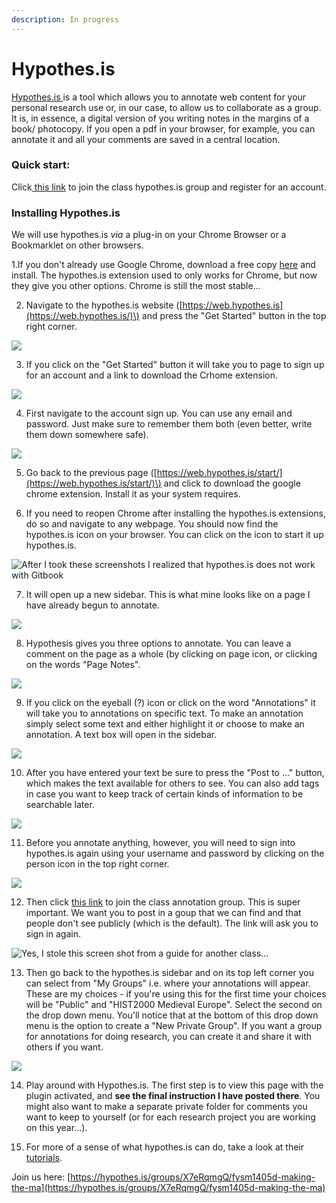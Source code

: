 ```yaml
---
description: In progress
---
```


# Hypothes.is

[Hypothes.is ](https://hypothes.is)is a tool which allows you to annotate web content for your personal research use or, in our case, to allow us to collaborate as a group. It is, in essence, a digital version of you writing notes in the margins of a book/ photocopy. If you open a pdf in your browser, for example, you can annotate it and all your comments are saved in a central location.

### Quick start:

Click[ this link](https://hypothes.is/groups/X7eRqmgQ/fysm1405d-making-the-ma) to join the class hypothes.is group and register for an account. 

### Installing Hypothes.is

We will use hypothes.is _via_ a plug-in on your Chrome Browser or a Bookmarklet on other browsers.

1.If you don't already use Google Chrome, download a free copy [here](https://www.google.ca/chrome/) and install. The hypothes.is extension used to only works for Chrome, but now they give you other options. Chrome is still the most stable...

2. Navigate to the hypothes.is website \([https://web.hypothes.is](https://web.hypothes.is/)\) and press the "Get Started" button in the top right corner. 

![](../../.gitbook/assets/screen-20shot-202020-06-16-20at-202.03.38-20pm.png)

3. If you click on the "Get Started" button it will take you to page to sign up for an account and a link to download the Crhome extension. 

![](../../.gitbook/assets/screen-20shot-202020-06-16-20at-202.01.06-20pm.png)

4. First navigate to the account sign up. You can use any email and password. Just make sure to remember them both \(even better, write them down somewhere safe\). 

![](../../.gitbook/assets/screen-20shot-202020-06-16-20at-202.01.28-20pm.png)

5. Go back to the previous page \([https://web.hypothes.is/start/](https://web.hypothes.is/start/)\) and click to download the google chrome extension. Install it as your system requires. 

6. If you need to reopen Chrome after installing the hypothes.is extensions, do so and navigate to any webpage. You should now find the hypothes.is icon on your browser. You can click on the icon to start it up hypothes.is. 

![After I took these screenshots I realized that hypothes.is does not work with Gitbook](../../.gitbook/assets/screen-20shot-202020-06-17-20at-209.16.27-20am.png)

7. It will open up a new sidebar. This is what mine looks like on a page I have already begun to annotate. 

![](../../.gitbook/assets/screen-20shot-202020-06-17-20at-209.28.08-20am.png)

8. Hypothesis gives you three options to annotate. You can leave a comment on the page as a whole \(by clicking on page icon, or clicking on the words "Page Notes". 

![](../../.gitbook/assets/screen-20shot-202020-06-17-20at-209.56.05-20am.png)

9. If you click on the eyeball \(?\) icon or click on the word "Annotations" it will take you to annotations on specific text. To make an annotation simply select some text and either highlight it or choose to make an annotation. A text box will open in the sidebar. 

![](../../.gitbook/assets/screen-20shot-202020-06-17-20at-209.28.50-20am.png)

10. After you have entered your text be sure to press the "Post to ..." button, which makes the text available for others to see. You can also add tags in case you want to keep track of certain kinds of information to be searchable later. 

![](../../.gitbook/assets/screen-20shot-202020-06-17-20at-2010.01.43-20am.png)

11. Before you annotate anything, however, you will need to sign into hypothes.is again using your username and password by clicking on the person icon in the top right corner. 

![](../../.gitbook/assets/screen-20shot-202020-06-17-20at-209.36.21-20am.png)

12. Then click [this link](https://hypothes.is/groups/X7eRqmgQ/fysm1405d-making-the-ma) to join the class annotation group. This is super important. We want you to post in a goup that we can find and that people don't see publicly \(which is the default\). The link will ask you to sign in again. 

![Yes, I stole this screen shot from a guide for another class...](../../.gitbook/assets/screen-20shot-202020-06-17-20at-209.44.24-20am.png)

13. Then go back to the hypothes.is sidebar and on its top left corner you can select from "My Groups" i.e. where your annotations will appear. These are my choices - if you're using this for the first time your choices will be "Public" and "HIST2000 Medieval Europe". Select the second on the drop down menu. You'll notice that at the bottom of this drop down menu is the option to create a "New Private Group". If you want a group for annotations for doing research, you can create it and share it with others if you want. 

![](../../.gitbook/assets/screen-20shot-202020-06-17-20at-209.36.44-20am.png)

14. Play around with Hypothes.is. The first step is to view this page with the plugin activated, and **see the final instruction I have posted there**. You might also want to make a separate private folder for comments you want to keep to yourself \(or for each research project you are working on this year...\). 

15. For more of a sense of what hypothes.is can do, take a look at their [tutorials](https://web.hypothes.is/help-categories/tutorials/).

Join us here: [https://hypothes.is/groups/X7eRqmgQ/fysm1405d-making-the-ma](https://hypothes.is/groups/X7eRqmgQ/fysm1405d-making-the-ma)

